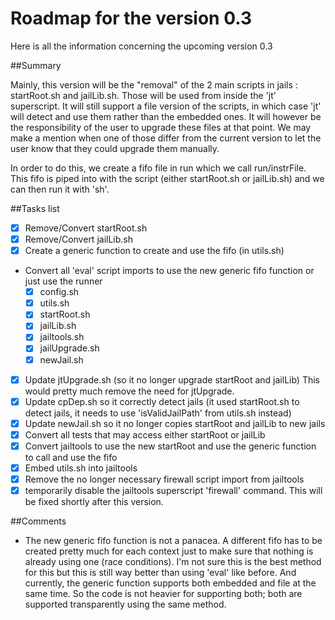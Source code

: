 # Roadmap for the version 0.3

Here is all the information concerning the upcoming version 0.3


##Summary

Mainly, this version will be the "removal" of the 2 main scripts in jails : startRoot.sh and jailLib.sh.
Those will be used from inside the 'jt' superscript.
It will still support a file version of the scripts, in which case 'jt' will detect and use them rather than the embedded ones.
It will however be the responsibility of the user to upgrade these files at that point.
We may make a mention when one of those differ from the current version to let the user know that they could upgrade them manually.

In order to do this, we create a fifo file in run which we call run/instrFile. This fifo
is piped into with the script (either startRoot.sh or jailLib.sh) and we can then run it with 'sh'.


##Tasks list

- [x] Remove/Convert startRoot.sh
- [x] Remove/Convert jailLib.sh
- [x] Create a generic function to create and use the fifo (in utils.sh)
- Convert all 'eval' script imports to use the new generic fifo function or just use the runner
    - [x] config.sh
    - [x] utils.sh
    - [x] startRoot.sh
    - [x] jailLib.sh
    - [x] jailtools.sh
    - [x] jailUpgrade.sh
    - [x] newJail.sh
- [x] Update jtUpgrade.sh (so it no longer upgrade startRoot and jailLib)
        This would pretty much remove the need for jtUpgrade.
- [x] Update cpDep.sh so it correctly detect jails
        (it used startRoot.sh to detect jails, it needs to use 'isValidJailPath'
        from utils.sh instead)
- [x] Update newJail.sh so it no longer copies startRoot and jailLib to new jails
- [x] Convert all tests that may access either startRoot or jailLib
- [x] Convert jailtools to use the new startRoot and use the generic
        function to call and use the fifo
- [x] Embed utils.sh into jailtools
- [x] Remove the no longer necessary firewall script import from jailtools
- [x] temporarily disable the jailtools superscript 'firewall' command.
        This will be fixed shortly after this version.

##Comments

- The new generic fifo function is not a panacea.
    A different fifo has to be created pretty much for each context just
    to make sure that nothing is already using one (race conditions).
    I'm not sure this is the best method for this but this is still
    way better than using 'eval' like before.
    And currently, the generic function supports both embedded and
    file at the same time. So the code is not heavier for supporting
    both; both are supported transparently using the same method.
